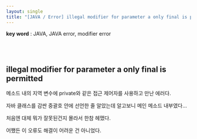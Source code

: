 ```yaml
---
layout: single
title: "[JAVA / Error] illegal modifier for parameter a only final is permitted"
---
```


**key word** : JAVA, JAVA error, modifier error

<br><br>

## illegal modifier for parameter a only final is permitted

메소드 내의 지역 변수에 private와 같은 접근 제어자를 사용하고 만난 에러다.

자바 클래스를 감싼 중괄호 안에 선언한 줄 알았는데 알고보니 메인 메소드 내부였다...

처음엔 대체 뭐가 잘못된건지 몰라서 한참 헤맸다.

어쨌든 이 오류도 해결이 어려운 건 아니었다.
